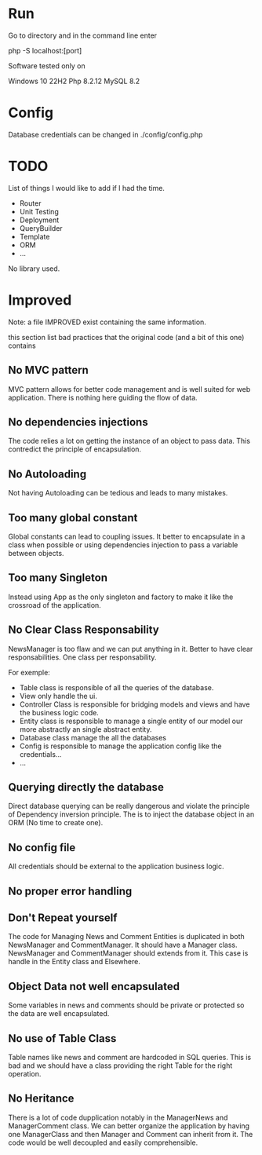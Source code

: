 # Run
Go to directory and in the command line enter

php -S localhost:[port]

Software tested only on

Windows 10 22H2
Php 8.2.12
MySQL 8.2

# Config

Database credentials can be changed in ./config/config.php

# TODO

List of things I would like to add if I had the time.

- Router
- Unit Testing
- Deployment
- QueryBuilder
- Template
- ORM
- ...

No library used.

# Improved

Note: a file IMPROVED exist containing the same information.

this section list bad practices that the original code (and a bit of this one) contains

## No MVC pattern
MVC pattern allows for better code management and is well suited for web application.
There is nothing here guiding the flow of data.

## No dependencies injections
The code relies a lot on getting the instance of an object to pass data. 
This contredict the principle of encapsulation.

## No Autoloading
Not having Autoloading can be tedious and leads to many mistakes.

## Too many global constant
Global constants can lead to coupling issues. It  better to encapsulate in a class when possible or using dependencies injection to pass a variable between objects.

## Too many Singleton
Instead using App as the only singleton and factory to make it like the crossroad of the application.

## No Clear Class Responsability
NewsManager is too flaw and we can put anything in it. Better to have clear responsabilities. One class per responsability.

For exemple:

- Table class is responsible of all the queries of the database.
- View only handle the ui.
- Controller Class is responsible for bridging models and views and have the business logic code.
- Entity class is responsible to manage a single entity of our model our more abstractly an single abstract entity.
- Database class manage the all the databases
- Config is responsible to manage the application config like the credentials...
- ...

## Querying directly the database
Direct database querying can be really dangerous and violate the principle of Dependency inversion principle. The is to inject the database object in an ORM (No time to create one).

## No config file
All credentials should be external to the application business logic.

## No proper error handling

## Don't Repeat yourself
The code for Managing News and Comment Entities is duplicated in both NewsManager and CommentManager. It should have a Manager class.  NewsManager and CommentManager should extends from it. This case is handle in the Entity class and Elsewhere.

## Object Data not well encapsulated
Some variables in news and comments should be private or protected so the data are well encapsulated.

## No use of Table Class
Table names like news and comment are hardcoded in SQL queries. This is bad and we should have a class providing the right Table for the right operation.

## No Heritance
There is a lot of code dupplication notably in the ManagerNews and ManagerComment class. We can better organize the application by having one ManagerClass and then
Manager and Comment can inherit from it. The code would be well decoupled and
easily comprehensible.
